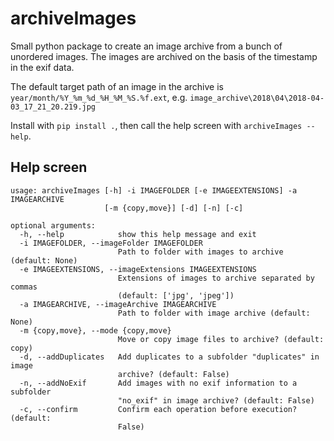 # archiveImages

Small python package to create an image archive from a bunch of unordered images. The images are archived on the basis of the timestamp in the exif data.

The default target path of an image in the archive is `year/month/%Y_%m_%d_%H_%M_%S.%f.ext`, e.g. `image_archive\2018\04\2018-04-03_17_21_20.219.jpg`

Install with `pip install .`, then call the help screen with `archiveImages --help`.

## Help screen

```
usage: archiveImages [-h] -i IMAGEFOLDER [-e IMAGEEXTENSIONS] -a IMAGEARCHIVE
                     [-m {copy,move}] [-d] [-n] [-c]

optional arguments:
  -h, --help            show this help message and exit
  -i IMAGEFOLDER, --imageFolder IMAGEFOLDER
                        Path to folder with images to archive (default: None)
  -e IMAGEEXTENSIONS, --imageExtensions IMAGEEXTENSIONS
                        Extensions of images to archive separated by commas
                        (default: ['jpg', 'jpeg'])
  -a IMAGEARCHIVE, --imageArchive IMAGEARCHIVE
                        Path to folder with image archive (default: None)
  -m {copy,move}, --mode {copy,move}
                        Move or copy image files to archive? (default: copy)
  -d, --addDuplicates   Add duplicates to a subfolder "duplicates" in image
                        archive? (default: False)
  -n, --addNoExif       Add images with no exif information to a subfolder
                        "no_exif" in image archive? (default: False)
  -c, --confirm         Confirm each operation before execution? (default:
                        False)
```
